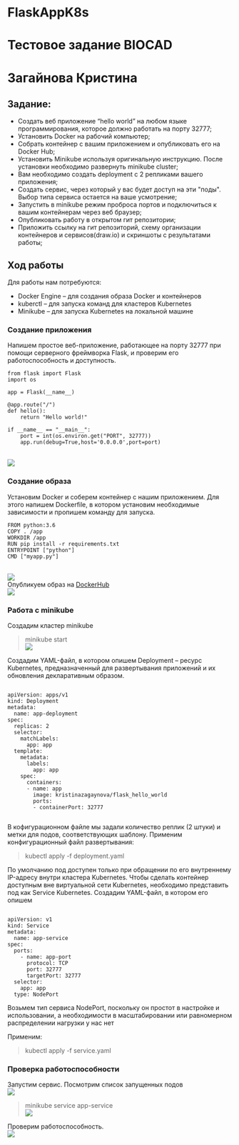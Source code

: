 # FlaskAppK8s
# Тестовое задание BIOCAD
# Загайнова Кристина

## Задание:

- Создать веб приложение “hello world” на любом языке программирования, которое должно работать на порту 32777;
- Установить Docker на рабочий компьютер;
- Собрать контейнер с вашим приложением и опубликовать его на Docker Hub;
- Установить Minikube используя оригинальную инструкцию. После установки необходимо развернуть minikube cluster;
- Вам необходимо создать deployment с 2 репликами вашего приложения;
- Создать сервис, через который у вас будет доступ на эти "поды". Выбор типа сервиса остается на ваше усмотрение;
- Запустить в minikube режим проброса портов и подключиться к вашим контейнерам через веб браузер;
- Опубликовать работу в открытом гит репозитории;
- Приложить ссылку на гит репозиторий, схему организации контейнеров и сервисов(draw.io) и скриншоты с результатами работы;

## Ход работы

Для работы нам потребуются:

- Docker Engine – для создания образа Docker и контейнеров
- kuberctl – для запуска команд для кластеров Kubernetes
- Minikube – для запуска Kubernetes на локальной машине


### Создание приложения
Напишем простое веб-приложение, работающее на порту 32777 при помощи серверного фреймворка Flask, и проверим его работоспособность и доступность. 
```
from flask import Flask
import os

app = Flask(__name__)

@app.route("/")
def hello():
    return "Hello world!"

if __name__ == "__main__":
    port = int(os.environ.get("PORT", 32777))
    app.run(debug=True,host='0.0.0.0',port=port)
```
<br>![](./img/1.png)<br/>
### Создание образа
Установим Docker и соберем контейнер с нашим приложением. Для этого напишем Dockerfile, в котором установим необходимые зависимости и пропишем команду для запуска. 
```
FROM python:3.6
COPY . /app
WORKDIR /app
RUN pip install -r requirements.txt
ENTRYPOINT ["python"]
CMD ["myapp.py"]
```
<br>![](./img/2.png)<br/>
Опубликуем образ на <a href="https://hub.docker.com/repository/docker/kristinazagaynova/flask_hello_world/general" target="_blank">DockerHub</a> 
<br>![](./img/3.png)<br/>

### Работа с minikube

Создадим кластер minikube
> minikube start
<br>![](./img/4.png)<br/>

Создадим YAML-файл, в котором опишем Deployment – ресурс Kubernetes, предназначенный для развертывания приложений и их обновления декларативным образом. 

```

apiVersion: apps/v1
kind: Deployment
metadata:
  name: app-deployment
spec:
  replicas: 2
  selector:
    matchLabels:
      app: app
  template:
    metadata:
      labels:
        app: app
    spec:
      containers:
      - name: app
        image: kristinazagaynova/flask_hello_world
        ports:
        - containerPort: 32777


```

В кофигурационном файле мы задали количество реплик (2 штуки) и метки для подов, соответствующих шаблону.
Применим конфигурационный файл развертывания:
> kubectl apply -f deployment.yaml

По умолчанию под доступен только при обращении по его внутреннему IP-адресу внутри кластера Kubernetes. Чтобы сделать контейнер доступным вне виртуальной сети Kubernetes, необходимо представить под как Service Kubernetes. Создадим YAML-файл, в котором его опишем

```

apiVersion: v1
kind: Service
metadata:
  name: app-service
spec:
  ports:
    - name: app-port
      protocol: TCP
      port: 32777
      targetPort: 32777
  selector:
    app: app
  type: NodePort

```

Возьмем тип сервиса NodePort, поскольку он простот в настройке и использовании, а необходимости в масштабировании или равномерном распределении нагрузки у нас нет

Применим:

> kubectl apply -f service.yaml

### Проверка работоспособности

Запустим сервис.
Посмотрим список запущенных подов
<br>![](./img/7.png)<br/>

> minikube service app-service
<br>![](./img/5.png)<br/>

Проверим работоспособность.
<br>![](./img/6.png)<br/>
